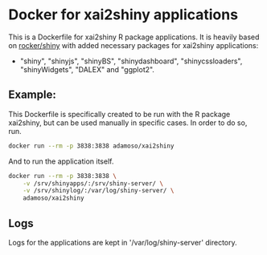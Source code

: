 Docker for xai2shiny applications
=======================

This is a Dockerfile for xai2shiny R package applications. It is heavily based on [rocker/shiny](https://hub.docker.com/r/rocker/shiny) with added necessary packages for xai2shiny applications:
- "shiny", "shinyjs", "shinyBS", "shinydashboard", "shinycssloaders", "shinyWidgets", "DALEX" and "ggplot2".

## Example:

This Dockerfile is specifically created to be run with the R package xai2shiny, but can be used manually in specific cases.
In order to do so, run.

```sh
docker run --rm -p 3838:3838 adamoso/xai2shiny
```

And to run the application itself.

```sh
docker run --rm -p 3838:3838 \
    -v /srv/shinyapps/:/srv/shiny-server/ \
    -v /srv/shinylog/:/var/log/shiny-server/ \
    adamoso/xai2shiny
```

## Logs

Logs for the applications are kept in '/var/log/shiny-server' directory.
